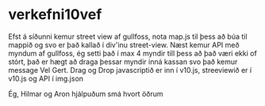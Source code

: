 # verkefni10vef


Efst á síðunni kemur street view af gullfoss, nota map.js til þess að búa til mappið og svo er það kallað í div'inu street-view.
Næst kemur API með myndum af gullfoss, ég setti það í max 4 myndir till þess að það væri ekki of stórt, það er hægt að draga þessar myndir inná kassan svo það kemur message Vel Gert.
Drag og Drop javascriptið er inn í v10.js, streeviewið er í v10.js og API í img.json

Ég, Hilmar og Aron hjálpuðum smá hvort öðrum
